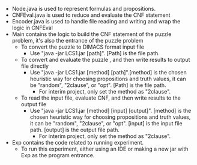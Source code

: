 + Node.java is used to represent formulas and propositions.
+ CNFEval.java is used to reduce and evaluate the CNF statement
+ Encoder.java is used to handle file reading and writing and wrap the logic in CNFEval
+ Main contains the logic to build the CNF statement of the puzzle problem, it's also the entrance of the puzzle problem
  + To convert the puzzle to DIMACS format input file
    + Use "java -jar LCS1.jar [path]". [Path] is the file path.
  + To convert and evaluate the puzzle , and then write results to output file directly
    + Use "java -jar LCS1.jar [method] [path]".[method] is the chosen heuristic way for choosing propositions and truth values, it can be "random", "2clause", or "opt". [Path] is the file path.
      + For interim project, only set the method as "2clause". 
  + To read the input file, evaluate CNF, and then write results to the output file
    + Use "java -jar LCS1.jar [method] [input] [output]". [method] is the chosen heuristic way for choosing propositions and truth values, it can be "random", "2clause", or "opt". [input] is the input file path. [output] is the output file path.
      + For interim project, only set the method as "2clause". 
+ Exp contains the code related to running experiment. 
  + To run this experiment, either using an IDE or making a new jar with Exp as the program entrance.